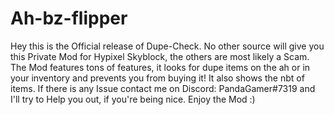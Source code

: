 # Ah-bz-flipper
Hey this is the Official release of Dupe-Check. No other source will give you this Private Mod for Hypixel Skyblock, the others are most likely a Scam. The Mod features tons of features, it looks for dupe items on the ah or in your inventory and prevents you from buying it! It also shows the nbt of items. If there is any Issue contact me on Discord: PandaGamer#7319 and I'll try to Help you out, if you're being nice. Enjoy the Mod :)
